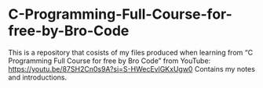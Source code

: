 # C-Programming-Full-Course-for-free-by-Bro-Code
This is a repository that cosists of my files produced when learning from “C Programming Full Course for free by Bro Code” from YouTube: https://youtu.be/87SH2Cn0s9A?si=S-HWecEvlGKxUgw0
Contains my notes and introductions.
